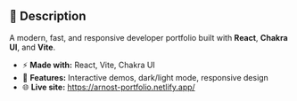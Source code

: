 ## 📄 Description

A modern, fast, and responsive developer portfolio built with **React**, **Chakra UI**, and **Vite**.

- ⚡️ **Made with:** React, Vite, Chakra UI  
- 🧩 **Features:** Interactive demos, dark/light mode, responsive design  
- 🌐 **Live site:** https://arnost-portfolio.netlify.app/
